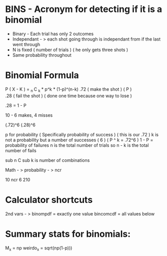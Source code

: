 # BINS - Acronym for detecting if it is a binomial
* Binary - Each trial has only 2 outcomes 
* Independant - > each shot going through is independant from if the last went through
* N is fixed ( number of trials ) ( he only gets three shots )
* Same probability throughout 


# Binomial Formula
P ( X - K ) = <sub> n </sub> C <sub> k </sub> * p^k * (1-p)^(n-k)
.72 ( make the shot )  ( P )  
.28 ( fail the shot ) ( done one time because one way to lose ) 

.28 = 1 - P 

10 - 6 makes, 4 misses 

(.72)^6  (.28)^6

p for probability ( Specifically probability of success ) ( this is our .72 )
k is not a probability but a number of successes ( 6 ) ( P ^ k = .72^6 )
1 - P = probability of failures 
n is the total number of trials so n - k is the total number of fails 

sub n C sub k is number of combinations 

Math - > probability - > ncr 

10 ncr 6
210

# Calculator shortcuts
2nd vars - > binompdf = exactly one value 
                    bincomcdf = all values below 


# Summary stats for binomials:
M<sub>x</sub>  = np 
weirdo<sub>x</sub> = sqrt(np(1-p)))